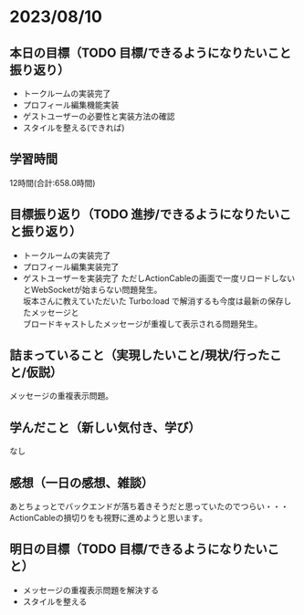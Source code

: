 # 2023/08/10
## 本日の目標（TODO 目標/できるようになりたいこと振り返り）
- トークルームの実装完了
- プロフィール編集機能実装
- ゲストユーザーの必要性と実装方法の確認
- スタイルを整える(できれば)
## 学習時間
12時間(合計:658.0時間)
## 目標振り返り（TODO 進捗/できるようになりたいこと振り返り）
- トークルームの実装完了
- プロフィール編集実装完了
- ゲストユーザーを実装完了
ただしActionCableの画面で一度リロードしないとWebSocketが始まらない問題発生｡  
坂本さんに教えていただいた Turbo:load で解消するも今度は最新の保存したメッセージと  
ブロードキャストしたメッセージが重複して表示される問題発生｡
## 詰まっていること（実現したいこと/現状/行ったこと/仮説）
メッセージの重複表示問題｡
## 学んだこと（新しい気付き、学び）
なし
## 感想（一日の感想、雑談）
あとちょっとでバックエンドが落ち着きそうだと思っていたのでつらい・・・   
ActionCableの損切りをも視野に進めようと思います｡
## 明日の目標（TODO 目標/できるようになりたいこと）
- メッセージの重複表示問題を解決する
- スタイルを整える